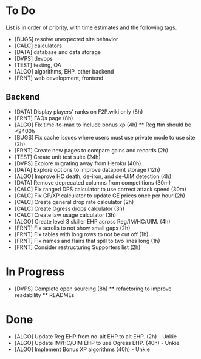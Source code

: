 # To Do

List is in order of priority, with time estimates and the following tags.

* [BUGS] resolve unexpected site behavior
* [CALC] calculators
* [DATA] database and data storage
* [DVPS] devops
* [TEST] testing, QA
* [ALGO] algorithms, EHP, other backend
* [FRNT] web development, frontend

## Backend

* [DATA] Display players' ranks on F2P.wiki only (8h)
* [FRNT] FAQs page (8h)
* [ALGO] Fix time-to-max to include bonus xp (4h)
** Reg ttm should be <2400h
* [BUGS] Fix cache issues where users must use private mode to use site (2h)
* [FRNT] Create new pages to compare gains and records (2h)
* [TEST] Create unit test suite (24h)
* [DVPS] Explore migrating away from Heroku (40h)
* [DATA] Explore options to improve datapoint storage (12h)
* [ALGO] Improve HC death, de-iron, and de-UIM detection (4h)
* [DATA] Remove deprecated columns from competitions (30m)
* [CALC] Fix ranged DPS calculator to use correct attack speed (30m)
* [CALC] Fix GP/XP calculator to update GE prices once per hour (2h)
* [CALC] Create general drop rate calculator (2h)
* [CALC] Create Ogress drops calculator (3h)
* [CALC] Create law usage calculator (3h)
* [ALGO] Create level 3 skiller EHP across Reg/IM/HC/UIM. (4h)
* [FRNT] Fix scrolls to not show small gaps (2h)
* [FRNT] Fix tables with long rows to not be cut off (1h)
* [FRNT] Fix names and flairs that spill to two lines long (1h)
* [FRNT] Consider restructuring Supporters list (2h)

# In Progress

* [DVPS] Complete open sourcing (8h)
** refactoring to improve readability
** READMEs

# Done

* [ALGO] Update Reg EHP from no-alt EHP to alt EHP. (2h) - Unkie
* [ALGO] Update IM/HC/UIM EHP to use Ogress EHP. (40h) - Unkie
* [ALGO] Implement Bonus XP algorithms (40h) - Unkie
